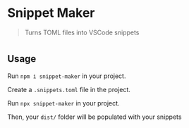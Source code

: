 # Snippet Maker

> Turns TOML files into VSCode snippets

#

## Usage

Run `npm i snippet-maker` in your project.

Create a `.snippets.toml` file in the project.

Run `npx snippet-maker` in your project.

Then, your `dist/` folder will be populated with your snippets